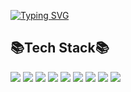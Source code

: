 [![Typing SVG](https://readme-typing-svg.demolab.com?font=Open+Sans&weight=500&pause=1000&color=188AF7&width=435&lines=Hi%2C+I'm+Tae-Woong+Choe;or+you+can+call+me+%22Lance%22)](https://git.io/typing-svg)

## 📚Tech Stack📚

<img src="https://img.shields.io/badge/React-61DAFB?style=flat-square&logo=html5&logoColor=white"/> <img src="https://img.shields.io/badge/Vue.js-4FC08D?style=flat-square&logo=vuedotjs&logoColor=white"/> <img src="https://img.shields.io/badge/JavaScript-F7DF1E?style=flat-square&logo=javascript&logoColor=white"/> <img src="https://img.shields.io/badge/C++-00599C?style=flat-square&logo=cplusplus&logoColor=white"/> <img src="https://img.shields.io/badge/Python-3776AB?style=flat-square&logo=python&logoColor=white"/> <img src="https://img.shields.io/badge/HTML-E34F26?style=flat-square&logo=html5&logoColor=white"/> <img src="https://img.shields.io/badge/CSS-663399?style=flat-square&logo=css&logoColor=white"/> <img src="https://img.shields.io/badge/R-276DC3?style=flat-square&logo=r&logoColor=white"/> <img src="https://img.shields.io/badge/GitHub-181717?style=flat-square&logo=github&logoColor=white"/>
